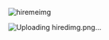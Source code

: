 


![hiremeimg](https://github.com/SShikha123/HiringFunPage/assets/88380803/d5b7b4db-1fff-4019-81fa-dc7cd57f3b7f)



![Uploading hiredimg.png…]()


